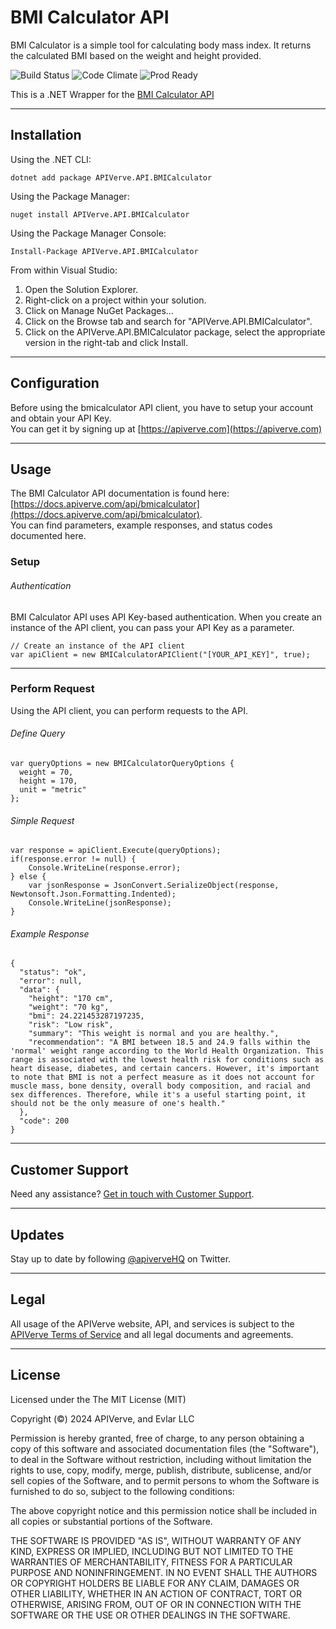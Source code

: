 BMI Calculator API
============

BMI Calculator is a simple tool for calculating body mass index. It returns the calculated BMI based on the weight and height provided.

![Build Status](https://img.shields.io/badge/build-passing-green)
![Code Climate](https://img.shields.io/badge/maintainability-B-purple)
![Prod Ready](https://img.shields.io/badge/production-ready-blue)

This is a .NET Wrapper for the [BMI Calculator API](https://apiverve.com/marketplace/api/bmicalculator)

---

## Installation

Using the .NET CLI:
```
dotnet add package APIVerve.API.BMICalculator
```

Using the Package Manager:
```
nuget install APIVerve.API.BMICalculator
```

Using the Package Manager Console:
```
Install-Package APIVerve.API.BMICalculator
```

From within Visual Studio:

1. Open the Solution Explorer.
2. Right-click on a project within your solution.
3. Click on Manage NuGet Packages...
4. Click on the Browse tab and search for "APIVerve.API.BMICalculator".
5. Click on the APIVerve.API.BMICalculator package, select the appropriate version in the right-tab and click Install.


---

## Configuration

Before using the bmicalculator API client, you have to setup your account and obtain your API Key.  
You can get it by signing up at [https://apiverve.com](https://apiverve.com)

---

## Usage

The BMI Calculator API documentation is found here: [https://docs.apiverve.com/api/bmicalculator](https://docs.apiverve.com/api/bmicalculator).  
You can find parameters, example responses, and status codes documented here.

### Setup

###### Authentication
BMI Calculator API uses API Key-based authentication. When you create an instance of the API client, you can pass your API Key as a parameter.

```
// Create an instance of the API client
var apiClient = new BMICalculatorAPIClient("[YOUR_API_KEY]", true);
```

---


### Perform Request
Using the API client, you can perform requests to the API.

###### Define Query

```
var queryOptions = new BMICalculatorQueryOptions {
  weight = 70,
  height = 170,
  unit = "metric"
};
```

###### Simple Request

```
var response = apiClient.Execute(queryOptions);
if(response.error != null) {
	Console.WriteLine(response.error);
} else {
    var jsonResponse = JsonConvert.SerializeObject(response, Newtonsoft.Json.Formatting.Indented);
    Console.WriteLine(jsonResponse);
}
```

###### Example Response

```
{
  "status": "ok",
  "error": null,
  "data": {
    "height": "170 cm",
    "weight": "70 kg",
    "bmi": 24.221453287197235,
    "risk": "Low risk",
    "summary": "This weight is normal and you are healthy.",
    "recommendation": "A BMI between 18.5 and 24.9 falls within the 'normal' weight range according to the World Health Organization. This range is associated with the lowest health risk for conditions such as heart disease, diabetes, and certain cancers. However, it's important to note that BMI is not a perfect measure as it does not account for muscle mass, bone density, overall body composition, and racial and sex differences. Therefore, while it's a useful starting point, it should not be the only measure of one's health."
  },
  "code": 200
}
```

---

## Customer Support

Need any assistance? [Get in touch with Customer Support](https://apiverve.com/contact).

---

## Updates
Stay up to date by following [@apiverveHQ](https://twitter.com/apiverveHQ) on Twitter.

---

## Legal

All usage of the APIVerve website, API, and services is subject to the [APIVerve Terms of Service](https://apiverve.com/terms) and all legal documents and agreements.

---

## License
Licensed under the The MIT License (MIT)

Copyright (&copy;) 2024 APIVerve, and Evlar LLC

Permission is hereby granted, free of charge, to any person obtaining a copy of this software and associated documentation files (the "Software"), to deal in the Software without restriction, including without limitation the rights to use, copy, modify, merge, publish, distribute, sublicense, and/or sell copies of the Software, and to permit persons to whom the Software is furnished to do so, subject to the following conditions:

The above copyright notice and this permission notice shall be included in all copies or substantial portions of the Software.

THE SOFTWARE IS PROVIDED "AS IS", WITHOUT WARRANTY OF ANY KIND, EXPRESS OR IMPLIED, INCLUDING BUT NOT LIMITED TO THE WARRANTIES OF MERCHANTABILITY, FITNESS FOR A PARTICULAR PURPOSE AND NONINFRINGEMENT. IN NO EVENT SHALL THE AUTHORS OR COPYRIGHT HOLDERS BE LIABLE FOR ANY CLAIM, DAMAGES OR OTHER LIABILITY, WHETHER IN AN ACTION OF CONTRACT, TORT OR OTHERWISE, ARISING FROM, OUT OF OR IN CONNECTION WITH THE SOFTWARE OR THE USE OR OTHER DEALINGS IN THE SOFTWARE.